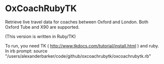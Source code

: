 # OxCoachRubyTK

Retrieve live travel data for coaches between Oxford and London. Both Oxford Tube and X90 are supported.

(This version is written in Ruby/TK)

To run, you need TK ( http://www.tkdocs.com/tutorial/install.html ) and ruby.
In irb prompt: source "/users/alexanderbarker/code/github/oxcoachrubytk/oxcoachrubytk.rb"
